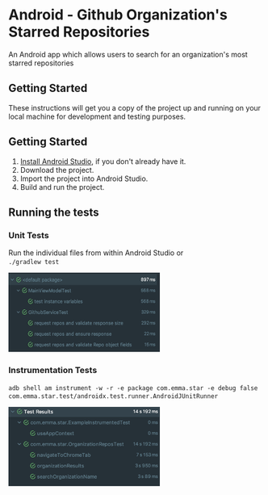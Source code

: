 # Android - Github Organization's Starred Repositories 

An Android app which allows users to search for an organization's most starred repositories

## Getting Started

These instructions will get you a copy of the project up and running on your local machine for development and testing purposes.

## Getting Started

1. [Install Android Studio](https://developer.android.com/studio/install.html), if you don't already have it.
2. Download the project.
2. Import the project into Android Studio.
3. Build and run the project.

## Running the tests

### Unit Tests  
  
Run the individual files from within Android Studio or  
`./gradlew test`  
  
![](unit-tests.png)  
  
### Instrumentation Tests  
  
	adb shell am instrument -w -r -e package com.emma.star -e debug false com.emma.star.test/androidx.test.runner.AndroidJUnitRunner 

![](UI-tests.png)